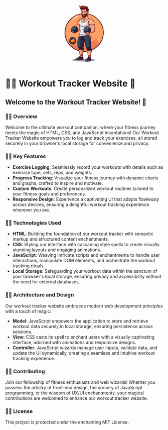 <div align="center">
  <img src="workout-tracker-image.png" alt="Workout Tracker Logo" width="200"/>
</div>

# 🏋️‍♂️ Workout Tracker Website 🌟

## Welcome to the Workout Tracker Website! 💪

### 🏋️‍♀️ Overview
Welcome to the ultimate workout companion, where your fitness journey meets the magic of HTML, CSS, and JavaScript incantations! Our Workout Tracker Website empowers you to log and track your exercises, all stored securely in your browser's local storage for convenience and privacy.

### 🏋️‍♀️ Key Features
- **Exercise Logging**: Seamlessly record your workouts with details such as exercise type, sets, reps, and weights.
- **Progress Tracking**: Visualize your fitness journey with dynamic charts and graphs, crafted to inspire and motivate.
- **Custom Workouts**: Create personalized workout routines tailored to your fitness goals and preferences.
- **Responsive Design**: Experience a captivating UI that adapts flawlessly across devices, ensuring a delightful workout tracking experience wherever you are.

### 🏋️‍♀️ Technologies Used
- **HTML**: Building the foundation of our workout tracker with semantic markup and structured content enchantments.
- **CSS**: Styling our interface with cascading style spells to create visually stunning layouts and engaging animations.
- **JavaScript**: Weaving intricate scripts and enchantments to handle user interactions, manipulate DOM elements, and orchestrate the workout tracking rituals.
- **Local Storage**: Safeguarding your workout data within the sanctum of your browser's local storage, ensuring privacy and accessibility without the need for external databases.

### 🏋️‍♀️ Architecture and Design
Our workout tracker website embraces modern web development principles with a touch of magic:
- **Model**: JavaScript empowers the application to store and retrieve workout data securely in local storage, ensuring persistence across sessions.
- **View**: CSS casts its spell to enchant users with a visually captivating interface, adorned with animations and responsive designs.
- **Controller**: JavaScript wizards manage user inputs, validate data, and update the UI dynamically, creating a seamless and intuitive workout tracking experience.

### 🏋️‍♀️ Contributing
Join our fellowship of fitness enthusiasts and web wizards! Whether you possess the artistry of front-end design, the sorcery of JavaScript programming, or the wisdom of UX/UI enchantments, your magical contributions are welcomed to enhance our workout tracker website.

### 🏋️‍♀️ License
This project is protected under the enchanting MIT License. 
